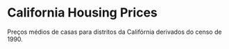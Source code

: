 # California Housing Prices
Preços médios de casas para distritos da Califórnia derivados do censo de 1990.
